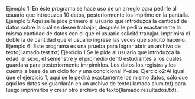 Ejemplo 1: En éste programa se hace uso de un arreglo para pedirle al usuario que introduzca 10 datos, posteriormente los imprime en la pantalla.
Ejemplo 5:Aquí se le pide primero al usuario que introduzca la cantidad de datos sobre la cuál se desee trabajar, después le pedirá exactamente la misma cantidad de datos con el que el usuario solicitó trabajar. Imprimirá el doble la de cantidad que el usuario ingrese las veces que solicitó hacerlo.
Ejemplo 6: Éste programa es una prueba para lograr abrir un archivo de texto(llamado test.txt)
Ejercicio 1:Se le pide al usuario que introduzca la edad, el sexo, el semenstre y el promedio de 10 estudiantes a los cuales guardará para posteriormente imrpimirlos. Los datos los registra y los cuenta a base de un ciclo for y una condicional if-else.
Ejercicio2:Al igual que el ejercicio 1, aquí se le pedirá exactamente los mismo datos, sólo que aquí los datos se guardarán en un archivo de texto(llamada alum.txt) para luego imprimirlos y crear otro archivo de texto(llamado resultados.txt).

